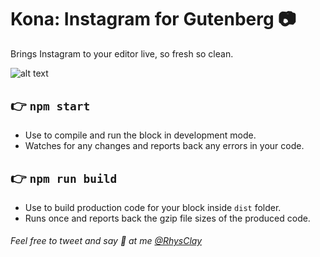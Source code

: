 # Kona: Instagram for Gutenberg 📷

Brings Instagram to your editor live, so fresh so clean.

![alt text](https://github.com/gubbigubbi/kona-instagram/blob/master/screenshot-3.jpg 'Kona in action baby!')

## 👉 `npm start`

- Use to compile and run the block in development mode.
- Watches for any changes and reports back any errors in your code.

## 👉 `npm run build`

- Use to build production code for your block inside `dist` folder.
- Runs once and reports back the gzip file sizes of the produced code.

###### Feel free to tweet and say 👋 at me [@RhysClay](https://twitter.com/rhysclay/)
